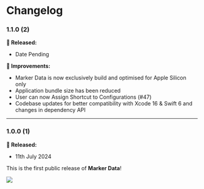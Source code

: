 # Changelog

### 1.1.0 (2)

**🎉 Released:**
- Date Pending

**🔨 Improvements:**
- Marker Data is now exclusively build and optimised for Apple Silicon only
- Application bundle size has been reduced
- User can now Assign Shortcut to Configurations (#47)
- Codebase updates for better compatibility with Xcode 16 & Swift 6 and changes in dependency API

---

### 1.0.0 (1)

**🎉 Released:**
- 11th July 2024

This is the first public release of **Marker Data**!

<p align="left"><img src="https://i.giphy.com/Lp71UWmAAeJHi.webp"></p>
